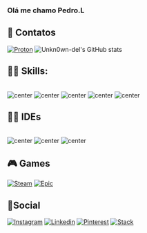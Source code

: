 ### Olá me chamo Pedro.L 

## 📱 Contatos
[![Proton](https://img.shields.io/badge/ProtonMail-8B89CC?style=for-the-badge&logo=protonmail&logoColor=white
)](https://code1one@proton.me)
![Unkn0wn-del's GitHub stats](https://github-readme-stats.vercel.app/api?username=Unkn0wn-del&show_icons=true&theme=dark)

## 👨‍💻 Skills:
<div style ="display: inline_block"><br/>
<img alt="center" src="https://img.shields.io/badge/Python-14354C?style=for-the-badge&logo=python&logoColor=white"
 />
<img alt="center" src="https://img.shields.io/badge/HTML5-E34F26?style=for-the-badge&logo=html5&logoColor=white"
 />
 <img alt="center" src="https://img.shields.io/badge/CSS3-1572B6?style=for-the-badge&logo=css3&logoColor=white"
 />
 <img alt="center" src="https://img.shields.io/badge/Microsoft_Office-D83B01?style=for-the-badge&logo=microsoft-office&logoColor=white"/>
<img alt="center" src="https://img.shields.io/badge/Markdown-000000?style=for-the-badge&logo=markdown&logoColor=white"/>

## 👨‍💻 IDEs
<div style="display:inline_block"><br/>
<img alt="center" src="https://img.shields.io/badge/PyCharm-000000.svg?&style=for-the-badge&logo=PyCharm&logoColor=white"/>
<img alt="center" src="https://img.shields.io/badge/Visual_Studio_Code-0078D4?style=for-the-badge&logo=visual%20studio%20code&logoColor=white"/>
<img alt="center" src="https://img.shields.io/badge/Visual_Studio_Code-0078D4?style=for-the-badge&logo=visual%20studio%20code&logoColor=white"/>

## 🎮 Games
[![Steam](https://img.shields.io/badge/Steam-000000?style=for-the-badge&logo=steam&logoColor=white)](https://steamcommunity.com/profiles/76561198862987202/)
[![Epic](https://img.shields.io/badge/Epic%20Games-313131?style=for-the-badge&logo=Epic%20Games&logoColor=white)](https://store.epicgames.com/pt-BR/u/3c72597240224a15a0c0643fa140d3a4)

## 👨Social
[![Instagram](https://img.shields.io/badge/Instagram-E4405F?style=for-the-badge&logo=instagram&logoColor=white)](https://www.instagram.com/pedrxx__021/)
[![Linkedin](https://img.shields.io/badge/LinkedIn-0077B5?style=for-the-badge&logo=linkedin&logoColor=white)](https://www.linkedin.com/in/pedro-souza-b2ba062a0/)
[![Pinterest](https://img.shields.io/badge/Pinterest-%23E60023.svg?&style=for-the-badge&logo=Pinterest&logoColor=white)](https://br.pinterest.com/0belixx_1/)
[![Stack](https://img.shields.io/badge/Stack_Overflow-FE7A16?style=for-the-badge&logo=stack-overflow&logoColor=white)](https://pt.stackoverflow.com/users/343195/pedro-l)


  
